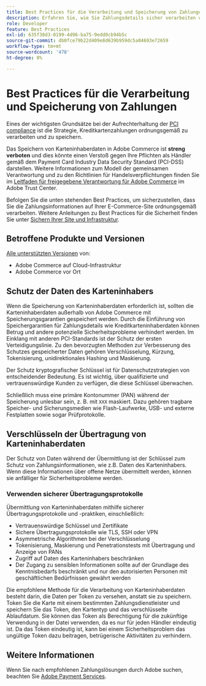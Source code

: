 ```yaml
---
title: Best Practices für die Verarbeitung und Speicherung von Zahlungen
description: Erfahren Sie, wie Sie Zahlungsdetails sicher verarbeiten und speichern können
role: Developer
feature: Best Practices
exl-id: 635f38d3-0199-4d96-ba75-9edd0cb94b5c
source-git-commit: db0fce79b22d409e8d639b959dc5a04693e72659
workflow-type: tm+mt
source-wordcount: '478'
ht-degree: 0%

---
```


# Best Practices für die Verarbeitung und Speicherung von Zahlungen

Eines der wichtigsten Grundsätze bei der Aufrechterhaltung der [PCI compliance](https://experienceleague.adobe.com/docs/commerce-admin/start/compliance/payments/compliance-pci.html) ist die Strategie, Kreditkartenzahlungen ordnungsgemäß zu verarbeiten und zu speichern.

Das Speichern von Karteninhaberdaten in Adobe Commerce ist **streng verboten** und dies könnte einen Verstoß gegen Ihre Pflichten als Händler gemäß dem Payment Card Industry Data Security Standard (PCI-DSS) darstellen. Weitere Informationen zum Modell der gemeinsamen Verantwortung und zu den Richtlinien für Handelsverpflichtungen finden Sie im [Leitfaden für freigegebene Verantwortung für Adobe Commerce](https://www.adobe.com/content/dam/cc/en/trust-center/ungated/whitepapers/experience-cloud/adobe-commerce-shared-responsibilities-guide.pdf) im Adobe Trust Center.

Befolgen Sie die unten stehenden Best Practices, um sicherzustellen, dass Sie die Zahlungsinformationen auf Ihrer E-Commerce-Site ordnungsgemäß verarbeiten. Weitere Anleitungen zu Best Practices für die Sicherheit finden Sie unter [Sichern Ihrer Site und Infrastruktur](../launch/security-best-practices.md).

## Betroffene Produkte und Versionen

[Alle unterstützten Versionen](../../../release/versions.md) von:

* Adobe Commerce auf Cloud-Infrastruktur
* Adobe Commerce vor Ort

## Schutz der Daten des Karteninhabers

Wenn die Speicherung von Karteninhaberdaten erforderlich ist, sollten die Karteninhaberdaten außerhalb von Adobe Commerce mit Speicherungsgarantien gespeichert werden. Durch die Einführung von Speichergarantien für Zahlungsdetails wie Kreditkarteninhaberdaten können Betrug und andere potenzielle Sicherheitsprobleme verhindert werden. Im Einklang mit anderen PCI-Standards ist der Schutz der ersten Verteidigungslinie. Zu den bevorzugten Methoden zur Verbesserung des Schutzes gespeicherter Daten gehören Verschlüsselung, Kürzung, Tokenisierung, unidirektionales Hashing und Maskierung.

Der Schutz kryptografischer Schlüssel ist für Datenschutzstrategien von entscheidender Bedeutung. Es ist wichtig, über qualifizierte und vertrauenswürdige Kunden zu verfügen, die diese Schlüssel überwachen.

Schließlich muss eine primäre Kontonummer (PAN) während der Speicherung unlesbar sein, z. B. mit `XXX` maskiert. Dazu gehören tragbare Speicher- und Sicherungsmedien wie Flash-Laufwerke, USB- und externe Festplatten sowie sogar Prüfprotokolle.

## Verschlüsseln der Übertragung von Karteninhaberdaten

Der Schutz von Daten während der Übermittlung ist der Schlüssel zum Schutz von Zahlungsinformationen, wie z.B. Daten des Karteninhabers. Wenn diese Informationen über offene Netze übermittelt werden, können sie anfälliger für Sicherheitsprobleme werden.

### Verwenden sicherer Übertragungsprotokolle

Übermittlung von Karteninhaberdaten mithilfe sicherer Übertragungsprotokolle und -praktiken, einschließlich:

* Vertrauenswürdige Schlüssel und Zertifikate
* Sichere Übertragungsprotokolle wie TLS, SSH oder VPN
* Asymmetrische Algorithmen bei der Verschlüsselung
* Tokenisierung, Maskierung und Penetrationstests mit Übertragung und Anzeige von PANs
* Zugriff auf Daten des Karteninhabers beschränken
* Der Zugang zu sensiblen Informationen sollte auf der Grundlage des Kenntnisbedarfs beschränkt und nur den autorisierten Personen mit geschäftlichen Bedürfnissen gewährt werden

Die empfohlene Methode für die Verarbeitung von Karteninhaberdaten besteht darin, die Daten per Token zu versehen, anstatt sie zu speichern. Token Sie die Karte mit einem bestimmten Zahlungsdienstleister und speichern Sie das Token, den Kartentyp und das verschlüsselte Ablaufdatum. Sie können das Token als Berechtigung für die zukünftige Verwendung in der Datei verwenden, da es nur für jeden Händler eindeutig ist. Da das Token eindeutig ist, kann bei einem Sicherheitsproblem das ungültige Token dazu beitragen, betrügerische Aktivitäten zu verhindern.

## Weitere Informationen

Wenn Sie nach empfohlenen Zahlungslösungen durch Adobe suchen, beachten Sie [Adobe Payment Services](https://experienceleague.adobe.com/docs/commerce-merchant-services/payment-services/overview.html).
